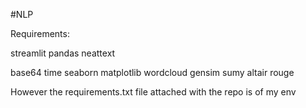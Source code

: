 #NLP 



Requirements:

streamlit
pandas
neattext

base64
time
seaborn
matplotlib
wordcloud
gensim
sumy
altair
rouge


However the requirements.txt file attached with the repo is of my env
